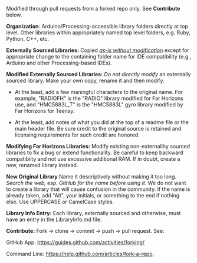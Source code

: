 Modified through pull requests from a forked repo only. See __Contribute__ below.


__Organization__: Arduino/Processing-accessible library folders directly at top level. Other libraries within appropriately named top level folders, e.g. Ruby, Python, C++, etc.

__Externally Sourced Libraries:__ Copied <u>_as-is without modification_</u> except for appropriate change to the containing folder name for IDE compatibility (e.g., Arduino and other Processing-based IDEs).

__Modified Externally Sourced Libraries:__ _Do not directly modify_ an externally sourced library. Make your own copy, rename it and then modify.

* At the least, add a few maningful characters to the original name. For example, "RADIOFH" is the "RADIO" library modified for Far Horizons use, and "HMC5883L_T" is the "HMC5883L" gyro library modified by Far Horizons for Teensy.
    
* At the least, add notes of what you did at the top of a readme file or the main header file. Be sure credit to the original source is retained and licensing requirements for such credit are honored.

__Modifying Far Horizons Libraries:__ Modify existing non-externallhy sourced libraries to fix a bug or extend functionality. Be careful to keep backward compatibiity and not use excessive additional RAM. If in doubt, create a new, renamed library instead.

__New Original Library__ Name it descriptively without making it too long. <em>Search the web, esp. GitHub for the name before using it</em>. We do not want to create a library that will cause confusion in the community. If the name is already taken, add "Alt", your initials, or something to the end if nothing else. Use UPPERCASE or CamelCase styles.
    
__Library Info Entry:__ Each library, externally sourced and otherwise, must have an entry in the LibraryInfo.md file.

__Contribute:__  Fork -> clone -> commit -> push -> pull request. See:

GitHub App: <a href="https://guides.github.com/activities/forking/" target="_blank">https://guides.github.com/activities/forking/</a>

Command Line: <a href="https://help.github.com/articles/fork-a-repo" target="_blank">https://help.github.com/articles/fork-a-repo</a>.

